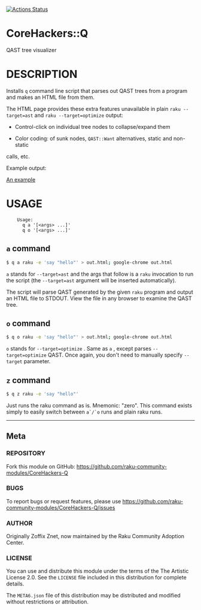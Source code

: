 [![Actions Status](https://github.com/raku-community-modules/CoreHackers-Q/workflows/test/badge.svg)](https://github.com/raku-community-modules/CoreHackers-Q/actions)

CoreHackers::Q
==============

QAST tree visualizer

DESCRIPTION
===========

Installs `q` command line script that parses out QAST trees from a program and makes an HTML file from them.

The HTML page provides these extra features unavailable in plain `raku --target=ast` and `raku --target=optimize` output:

  * Control-click on individual tree nodes to collapse/expand them

  * Color coding: of sunk nodes, `QAST::Want` alternatives, static and non-static

calls, etc.

Example output:

[An example](example.png)

USAGE
=====

        Usage:
          q a '[<args> ...]'
          q o '[<args> ...]'

`a` command
-----------

```bash
$ q a raku -e 'say "hello"' > out.html; google-chrome out.html
```

`a` stands for `--target=ast` and the args that follow is a `raku` invocation to run the script (the `--target=ast` argument will be inserted automatically).

The script will parse QAST generated by the given `raku` program and output an HTML file to STDOUT. View the file in any browser to examine the QAST tree.

`o` command
-----------

```bash
$ q o raku -e 'say "hello"' > out.html; google-chrome out.html
```

`o` stands for `--target=optimize` . Same as `a` , except parses `--target=optimize` QAST. Once again, you don't need to manually specify `--target` parameter.

`z` command
-----------

```bash
$ q z raku -e 'say "hello"'
```

Just runs the raku command as is. Mnemonic: "zero". This command exists simply to easily switch between ``a`/`o`` runs and plain raku runs.

----------------------------------------------------------------------------------------------------

Meta
----

### REPOSITORY

Fork this module on GitHub: https://github.com/raku-community-modules/CoreHackers-Q

### BUGS

To report bugs or request features, please use https://github.com/raku-community-modules/CoreHackers-Q/issues

### AUTHOR

Originally Zoffix Znet, now maintained by the Raku Community Adoption Center.

### LICENSE

You can use and distribute this module under the terms of the The Artistic License 2.0. See the `LICENSE` file included in this distribution for complete details.

The `META6.json` file of this distribution may be distributed and modified without restrictions or attribution.

